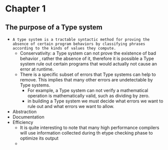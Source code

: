 # Chapter 1

## The purpose of a Type system
 - ```A type system is a tractable syntactic method for proving the absence of certain program behaviors by classifying phrases according to the kinds of values they compute. ```
   -  Conservativity: a Type system can not prove the existence of bad behavior , rather the absence of it, therefore it is possible a Type system rule out certain programs
that would actually not cause an error at runtime.
   - There is a specific subset of errors that Type systems can help to remove. This implies that many other errors are undetectable by Type systems.
     - For example, a Type system can not verify a mathematical operation is mathematically valid, such as dividing by zero.
     - in building a Type system we must decide what errors we want to rule out and what errors we want to allow.
 - Abstraction
 - Documentation
 - Efficiency 
   - It is quite interesting to note that many high performance compilers will use information collected during th etype checking phase to optimize its output
   - 
